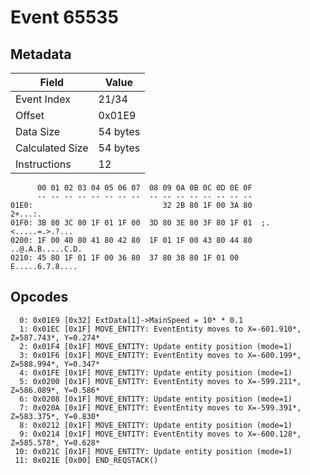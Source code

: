 # Event 65535

## Metadata

| Field           | Value    |
|-----------------|----------|
| Event Index     | 21/34    |
| Offset          | 0x01E9   |
| Data Size       | 54 bytes |
| Calculated Size | 54 bytes |
| Instructions    | 12       |

```
      00 01 02 03 04 05 06 07  08 09 0A 0B 0C 0D 0E 0F
      -- -- -- -- -- -- -- --  -- -- -- -- -- -- -- --
01E0:                             32 2B 80 1F 00 3A 80           2+...:.
01F0: 3B 80 3C 80 1F 01 1F 00  3D 80 3E 80 3F 80 1F 01  ;.<.....=.>.?...
0200: 1F 00 40 80 41 80 42 80  1F 01 1F 00 43 80 44 80  ..@.A.B.....C.D.
0210: 45 80 1F 01 1F 00 36 80  37 80 38 80 1F 01 00     E.....6.7.8.... 
```

## Opcodes

```
  0: 0x01E9 [0x32] ExtData[1]->MainSpeed = 10* * 0.1
  1: 0x01EC [0x1F] MOVE_ENTITY: EventEntity moves to X=-601.910*, Z=587.743*, Y=0.274*
  2: 0x01F4 [0x1F] MOVE_ENTITY: Update entity position (mode=1)
  3: 0x01F6 [0x1F] MOVE_ENTITY: EventEntity moves to X=-600.199*, Z=588.994*, Y=0.347*
  4: 0x01FE [0x1F] MOVE_ENTITY: Update entity position (mode=1)
  5: 0x0200 [0x1F] MOVE_ENTITY: EventEntity moves to X=-599.211*, Z=586.089*, Y=0.586*
  6: 0x0208 [0x1F] MOVE_ENTITY: Update entity position (mode=1)
  7: 0x020A [0x1F] MOVE_ENTITY: EventEntity moves to X=-599.391*, Z=583.375*, Y=0.830*
  8: 0x0212 [0x1F] MOVE_ENTITY: Update entity position (mode=1)
  9: 0x0214 [0x1F] MOVE_ENTITY: EventEntity moves to X=-600.128*, Z=585.578*, Y=0.628*
 10: 0x021C [0x1F] MOVE_ENTITY: Update entity position (mode=1)
 11: 0x021E [0x00] END_REQSTACK()
```
